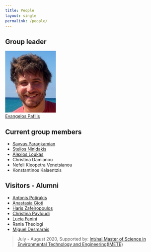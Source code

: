 ```yaml
---
title: People
layout: single
permalink: /people/
---
```


## Group leader
![Portrait of EvangelosPafilis](people_evangelospafilis.jpg)  
[Evangelos Pafilis](evangelospafilis) 

## Current group members
- [Savvas Paragkamian](savvas-paragkamian)
- [Stelios Ninidakis](steliosninidakis)
- [Alexios Loukas](alex-loukas)
- Christina Damianou
- Nefeli Kleopetra Venetsianou
- Konstantinos Kalaentzis

## Visitors - Alumni
- [Antonis Potirakis](https://imbbc.hcmr.gr/user/potant/)
- [Anastasia Gioti](https://scholar.google.com/citations?user=eMsnakoAAAAJ&hl=en&oi=ao)
- [Haris Zafeiropoulos](hariszafeiropoulos)
- [Christina Pavloudi](christinapavloudi)
- [Lucia Fanini](luciafanini)
- Rania Theologi
- [Miguel Desmarais](https://www.researchgate.net/profile/Miguel_Desmarais)
> July - August 2020, Supported by: [Int/nal Master of Science in Environmental Technology and Engineering(IMETE)](https://www.imete.eu/)

